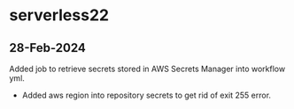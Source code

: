 # serverless22

## 28-Feb-2024
Added job to retrieve secrets stored in AWS Secrets Manager into workflow yml. 
 - Added aws region into repository secrets to get rid of exit 255 error.